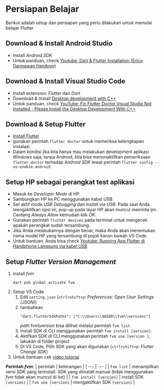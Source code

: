 # Persiapan Belajar

Berikut adalah setup dan persiapan yang perlu dilakukan untuk memulai belajar Flutter

## Download & Install Android Studio
- Install _Android SDK_
- Untuk panduan, check [Youtube: Dart & Flutter Installation (Erico Darmawan Handoyo)](https://youtu.be/asNdz10WR6w?si=ePXjDAwlqsD8POSw)

## Download & Install Visual Studio Code
- Install extension: _Flutter_ dan _Dart_
- Download & Install [Desktop development with C++](https://visualstudio.microsoft.com/downloads/#build-tools-for-visual-studio-2022)
- Untuk panduan, check [YouTube: Fix Flutter Doctor Visual Studio Not Installed - Please Install the Desktop Development With C++](https://www.youtube.com/watch?v=9Tux8qPK-mk)
  
## Download & Setup Flutter
- [Install Flutter](https://docs.flutter.dev/get-started/install)
- gunakan perintah `flutter doctor` untuk memeriksa kelengkapan instalasi
- Dalam kondisi jika kita hanya mau melakukan development aplikasi Windows saja, tanpa Android, kita bisa menonaktifkan pemeriksaan `flutter doctor` terhadap _Android SDK_ lewat perintah `flutter config --no-enable-android`


## Setup HP sebagai perangkat test aplikasi
- Masuk ke _Developer Mode_ di HP.
- Sambungkan HP ke PC menggunakan kabel USB.
- Set aktif mode _USB Debugging_ dan _Install via USB_. Pada saat Anda mengaktifkan opsi ini, pop-up pada layar HP akan muncul meminta ijin. Centang _Always Allow_ kemudian klik _OK_.
- Gunakan perintah `flutter devices` pada terminal untuk mengecek apakah perangkat sudah tersambung.
- Jika Anda melakukannya dengan benar, maka Anda akan menemukan nama model HP yang tersambung di pojok kanan bawah _VS Code_.
- Untuk bantuan, Anda bisa check [Youtube: Running App Flutter di Handphone Langsung via kabel USB](https://www.youtube.com/watch?v=f3p6fF79k0M)

## Setup _Flutter Version Management_
1. Install _fvm_
    ```
    dart pub global activate fvm
    ```
2. Setup VS Code
   1. Edit `setting.json` (`ctrl+shift+p`: _Preferences: Open User Settings (JSON)_)
   2. tambahkan
      ```
      "dart.flutterSdkPaths": ["C:\\Users\\$USER\\fvm\\versions"]
      ```
      _path_ fvm\version bisa dilihat melalui perintah `fvm list`
   3. Install SDK di CLI menggunakan perintah `fvm install [version]`.
   4. Aktifkan SDK di CLI menggunakan perintah `fvm use [version ]`, lakukan di folder project
   5. DI VS Code, Pilih SDK yang akan digunakan (`ctrl+shift+p`: _Flutter Change SDK_)
3. Untuk bantuan cek [video tutorial](https://www.youtube.com/watch?v=7NS-RyJH9GM)

**Perintah _fvm_:**
| perintah | keterangan |
| --- | --- |
| `fvm list` | menampilkan versi SDK yang terinstall. SDK yang diinstall manual (tidak menggunakan _fvm_ tidak akan muncul di list) |
| `fvm install [version]` | install SDK `[version]` |
| `fvm use [version]` | mengaktifkan SDK `[version]` |

